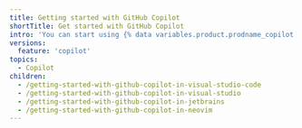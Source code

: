 ```yaml
---
title: Getting started with GitHub Copilot
shortTitle: Get started with GitHub Copilot
intro: 'You can start using {% data variables.product.prodname_copilot %} by installing the extension in your preferred environment.'
versions:
  feature: 'copilot'
topics:
  - Copilot
children:
  - /getting-started-with-github-copilot-in-visual-studio-code
  - /getting-started-with-github-copilot-in-visual-studio
  - /getting-started-with-github-copilot-in-jetbrains
  - /getting-started-with-github-copilot-in-neovim
---
```

